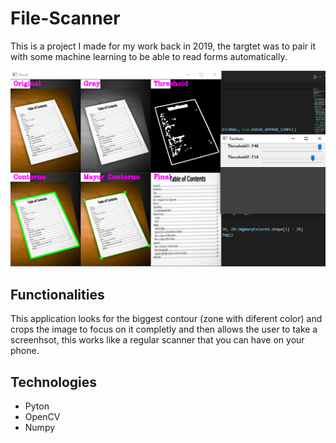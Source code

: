 # File-Scanner

This is a project I made for my work back in 2019, the targtet was to pair it with some machine learning to be able to read forms automatically.

![img not found](Imagenes/Result.png?raw=true)

## Functionalities

This application looks for the biggest contour (zone with diferent color) and crops the image to focus on it
completly and then allows the user to take a screenhsot, this works like a regular scanner that you can have on your phone.

## Technologies

  - Pyton
  - OpenCV
  - Numpy
